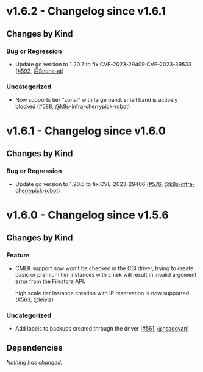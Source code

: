 # v1.6.2 - Changelog since v1.6.1

## Changes by Kind

### Bug or Regression

- Update go version to 1.20.7 to fix CVE-2023-29409 CVE-2023-39533 ([#592](https://github.com/kubernetes-sigs/gcp-filestore-csi-driver/pull/592), [@Sneha-at](https://github.com/Sneha-at))

### Uncategorized

- Now supports tier "zonal" with large band. small band is actively blocked ([#588](https://github.com/kubernetes-sigs/gcp-filestore-csi-driver/pull/588), [@k8s-infra-cherrypick-robot](https://github.com/k8s-infra-cherrypick-robot))

# v1.6.1 - Changelog since v1.6.0

## Changes by Kind

### Bug or Regression

- Update go version to 1.20.6 to fix CVE-2023-29406 ([#576](https://github.com/kubernetes-sigs/gcp-filestore-csi-driver/pull/576), [@k8s-infra-cherrypick-robot](https://github.com/k8s-infra-cherrypick-robot))

# v1.6.0 - Changelog since v1.5.6

## Changes by Kind

### Feature

- CMEK support now won't be checked in the CSI driver, trying to create basic or premium tier instances with cmek will result in invalid argument error from the Filestore API.

  high scale tier instance creation with IP reservation is now supported ([#563](https://github.com/kubernetes-sigs/gcp-filestore-csi-driver/pull/563), [@leiyiz](https://github.com/leiyiz))

### Uncategorized

- Add labels to backups created through the driver ([#561](https://github.com/kubernetes-sigs/gcp-filestore-csi-driver/pull/561), [@hsadoyan](https://github.com/hsadoyan))

## Dependencies

_Nothing has changed._
